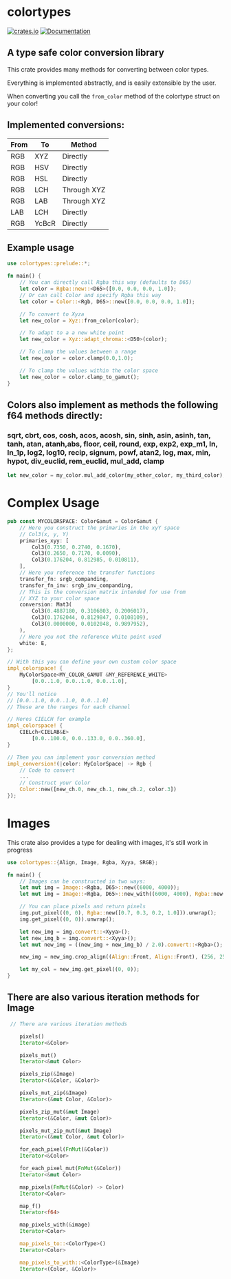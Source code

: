 # colortypes
[![crates.io](https://img.shields.io/crates/v/colortypes.svg)](https://crates.io/crates/colortypes)
[![Documentation](https://docs.rs/colortypes/badge.svg)](https://docs.rs/colortypes)

## A type safe color conversion library

This crate provides many methods for converting between color types.

Everything is implemented abstractly, and is easily extensible by the user.

When converting you call the `from_color` method of the colortype struct on your color!

## Implemented conversions:

| From | To | Method |
| ---------- | ---------- | ------------- |
| RGB | XYZ | Directly |
| RGB | HSV | Directly |
| RGB | HSL | Directly |
| RGB | LCH | Through XYZ |
| RGB | LAB | Through XYZ |
| LAB | LCH | Directly |
| RGB | YcBcR | Directly |

## Example usage

```rust
use colortypes::prelude::*;

fn main() {
    // You can directly call Rgba this way (defaults to D65)
    let color = Rgba::new::<D65>([0.0, 0.0, 0.0, 1.0]);
    // Or can call Color and specify Rgba this way
    let color = Color::<Rgb, D65>::new([0.0, 0.0, 0.0, 1.0]);

    // To convert to Xyza
    let new_color = Xyz::from_color(color);

    // To adapt to a a new white point
    let new_color = Xyz::adapt_chroma::<D50>(color);

    // To clamp the values between a range
    let new_color = color.clamp(0.0,1.0);

    // To clamp the values within the color space
    let new_color = color.clamp_to_gamut();
}
```

## Colors also implement as methods the following f64 methods directly:

### sqrt, cbrt, cos, cosh, acos, acosh, sin, sinh, asin, asinh, tan, tanh, atan, atanh,abs, floor, ceil, round, exp, exp2, exp_m1, ln, ln_1p, log2, log10, recip, signum, powf, atan2, log, max, min, hypot, div_euclid, rem_euclid, mul_add, clamp

```rs
let new_color = my_color.mul_add_color(my_other_color, my_third_color);
```

# Complex Usage

```rust
pub const MYCOLORSPACE: ColorGamut = ColorGamut {
    // Here you construct the primaries in the xyY space
    // Col3(x, y, Y)
    primaries_xyy: [
        Col3(0.7350, 0.2740, 0.1670),
        Col3(0.2650, 0.7170, 0.0090),
        Col3(0.176204, 0.812985, 0.010811),
    ],
    // Here you reference the transfer functions
    transfer_fn: srgb_companding,
    transfer_fn_inv: srgb_inv_companding,
    // This is the conversion matrix intended for use from
    // XYZ to your color space
    conversion: Mat3(
        Col3(0.4887180, 0.3106803, 0.2006017),
        Col3(0.1762044, 0.8129847, 0.0108109),
        Col3(0.0000000, 0.0102048, 0.9897952),
    ),
    // Here you not the reference white point used
    white: E,
};
```

```rust
// With this you can define your own custom color space
impl_colorspace! {
    MyColorSpace<MY_COLOR_GAMUT &MY_REFERENCE_WHITE>
        [0.0..1.0, 0.0..1.0, 0.0..1.0],
}
// You'll notice
// [0.0..1.0, 0.0..1.0, 0.0..1.0]
// These are the ranges for each channel

// Heres CIELCH for example
impl_colorspace! {
    CIELch<CIELAB&E>
        [0.0..100.0, 0.0..133.0, 0.0..360.0],   
}

// Then you can implement your conversion method
impl_conversion!(|color: MyColorSpace| -> Rgb {
    // Code to convert
    ...
    // Construct your Color
    Color::new([new_ch.0, new_ch.1, new_ch.2, color.3])
});
```

# Images

This crate also provides a type for dealing with images, it's still work in progress
```rust
use colortypes::{Align, Image, Rgba, Xyya, SRGB};

fn main() {
    // Images can be constructed in two ways:
    let mut img = Image::<Rgba, D65>::new((6000, 4000));
    let mut img = Image::<Rgba, D65>::new_with((6000, 4000), Rgba::new([0.0, 0.0, 0.0, 1.0]));

    // You can place pixels and return pixels
    img.put_pixel((0, 0), Rgba::new([0.7, 0.3, 0.2, 1.0])).unwrap();
    img.get_pixel((0, 0)).unwrap();

    let new_img = img.convert::<Xyya>();
    let new_img_b = img.convert::<Xyya>();
    let mut new_img = ((new_img + new_img_b) / 2.0).convert::<Rgba>();

    new_img = new_img.crop_align((Align::Front, Align::Front), (256, 256));

    let my_col = new_img.get_pixel((0, 0));
}
```

## There are also various iteration methods for Image

```rs
 // There are various iteration methods

    pixels()
    Iterator<&Color>

    pixels_mut()
    Iterator<&mut Color>

    pixels_zip(&Image)
    Iterator<(&Color, &Color)>

    pixels_mut_zip(&Image)
    Iterator<(&mut Color, &Color)>

    pixels_zip_mut(&mut Image)
    Iterator<(&Color, &mut Color)>

    pixels_mut_zip_mut(&mut Image)
    Iterator<(&mut Color, &mut Color)>

    for_each_pixel(FnMut(&Color))
    Iterator<&Color>

    for_each_pixel_mut(FnMut(&Color))
    Iterator<&mut Color>

    map_pixels(FnMut(&Color) -> Color)
    Iterator<Color>

    map_f()
    Iterator<f64>

    map_pixels_with(&image)
    Iterator<Color>

    map_pixels_to::<ColorType>()
    Iterator<Color>

    map_pixels_to_with::<ColorType>(&Image)
    Iterator<(Color, &Color)>
```